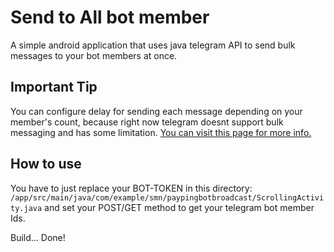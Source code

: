 # Send to All bot member

A simple android application that uses java telegram API to send bulk messages to your bot members at once.

## Important Tip

You can configure delay for sending each message depending on your member's count, because right now telegram doesnt support bulk messaging and has some limitation.
[You can visit this page for more info.](https://core.telegram.org/bots/faq#my-bot-is-hitting-limits-how-do-i-avoid-this)

## How to use

You have to just replace your BOT-TOKEN in this directory: `/app/src/main/java/com/example/smn/paypingbotbroadcast/ScrollingActivity.java` and set your POST/GET method to get your telegram bot member Ids.

Build... Done!
